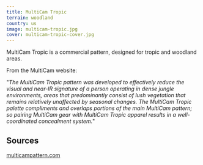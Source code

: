 ```yaml
---
title: MultiCam Tropic
terrain: woodland
country: us
image: multicam-tropic.jpg
cover: multicam-tropic-cover.jpg
---
```

MultiCam Tropic is a commercial pattern, designed for tropic and woodland areas.

From the MultiCam website:

"*The MultiCam Tropic pattern was developed to effectively reduce the visual and near-IR signature of a person operating in dense jungle environments, areas that predominantly consist of lush vegetation that remains relatively unaffected by seasonal changes. The MultiCam Tropic palette compliments and overlaps portions of the main MultiCam pattern; so pairing MultiCam gear with MultiCam Tropic apparel results in a well-coordinated concealment system.*"

Sources
-------
[multicampattern.com](http://multicampattern.com)
